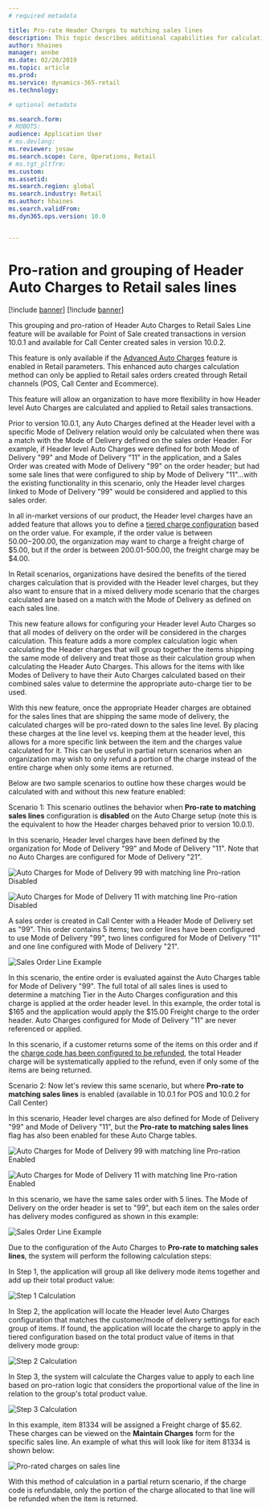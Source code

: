 ```yaml
---
# required metadata

title: Pro-rate Header Charges to matching sales lines
description: This topic describes additional capabilities for calculating and applying auto-charges to Retail channel orders using the advanced auto charges features.
author: hhaines
manager: annbe
ms.date: 02/28/2019
ms.topic: article
ms.prod: 
ms.service: dynamics-365-retail
ms.technology: 

# optional metadata

ms.search.form:  
# ROBOTS: 
audience: Application User
# ms.devlang: 
ms.reviewer: josaw
ms.search.scope: Core, Operations, Retail
# ms.tgt_pltfrm: 
ms.custom: 
ms.assetid: 
ms.search.region: global
ms.search.industry: Retail
ms.author: hhaines
ms.search.validFrom: 
ms.dyn365.ops.version: 10.0


---
```


# Pro-ration and grouping of Header Auto Charges to Retail sales lines

[!include [banner](includes/preview-banner.md)]
[!include [banner](includes/banner.md)]

This grouping and pro-ration of Header Auto Charges to Retail Sales Line feature will be available for Point of Sale created transactions in version 10.0.1 and available for Call Center created sales in version 10.0.2.

This feature is only available if the [Advanced Auto Charges](https://docs.microsoft.com/en-us/dynamics365/unified-operations/retail/omni-auto-charges) feature is enabled in Retail parameters.  This enhanced auto charges calculation method can only be applied to Retail sales orders created through Retail channels (POS, Call Center and Ecommerce).

This feature will allow an organization to have more flexibility in how Header level Auto Charges are calculated and applied to Retail sales transactions.

Prior to version 10.0.1, any Auto Charges defined at the Header level with a specific Mode of Delivery relation would only be calculated when there was a match with the Mode of Delivery defined on the sales order Header.  For example, if Header level Auto Charges were defined for both Mode of Delivery "99" and Mode of Delivery "11" in the application, and a Sales Order was created with Mode of Delivery "99" on the order header; but had some sale lines that were configured to ship by Mode of Delivery "11"...with the existing functionality in this scenario, only the Header level charges linked to Mode of Delivery "99" would be considered and applied to this sales order. 

In all in-market versions of our product, the Header level charges have an added feature that allows you to define a [tiered charge configuration](https://docs.microsoft.com/en-us/dynamics365/unified-operations/retail/configure-call-center-delivery) based on the order value.  For example, if the order value is between $50.00-$200.00, the organization may want to charge a freight charge of $5.00, but if the order is between 200.01-500.00, the freight charge may be $4.00.  

In Retail scenarios, organizations have desired the benefits of the tiered charges calculation that is provided with the Header level charges, but they also want to ensure that in a mixed delivery mode scenario that the charges calculated are based on a match with the Mode of Delivery as defined on each sales line.

This new feature allows for configuring your Header level Auto Charges so that all modes of delivery on the order will be considered in the charges calculation.  This feature adds a more complex calculation logic when calculating the Header charges that will group together the items shipping the same mode of delivery and treat those as their calculation group when calculating the Header Auto Charges.  This allows for the items with like Modes of Delivery to have their Auto Charges calculated based on their combined sales value to determine the appropriate auto-charge tier to be used.   

With this new feature, once the appropriate Header charges are obtained for the sales lines that are shipping the same mode of delivery, the calculated charges will be pro-rated down to the sales line level.  By placing these charges at the line level vs. keeping them at the header level, this allows for a more specific link between the item and the charges value calculated for it.  This can be useful in partial return scenarios when an organization may wish to only refund a portion of the charge instead of the entire charge when only some items are returned.

Below are two sample scenarios to outline how these charges would be calculated with and without this new feature enabled:

Scenario 1:
This scenario outlines the behavior when **Pro-rate to matching sales lines** configuration is **disabled** on the Auto Charge setup (note this is the equivalent to how the Header charges behaved prior to version 10.0.1).

In this scenario, Header level charges have been defined by the organization for Mode of Delivery "99" and Mode of Delivery "11".  Note that no Auto Charges are configured for Mode of Delivery "21".

![Auto Charges for Mode of Delivery 99 with matching line Pro-ration Disabled](media/99_disabled.png)

![Auto Charges for Mode of Delivery 11 with matching line Pro-ration Disabled](media/11_disabled.png)


A sales order is created in Call Center with a Header Mode of Delivery set as "99".  This order contains 5 items; two order lines have been configured to use Mode of Delivery "99", two lines configured for Mode of Delivery "11" and one line configured with Mode of Delivery "21".

![Sales Order Line Example](media/orderlineexample.png)

In this scenario, the entire order is evaluated against the Auto Charges table for Mode of Delivery "99".  The full total of all sales lines is used to determine a matching Tier in the Auto Charges configuration and this charge is applied at the order header level.  In this example, the order total is $165 and the application would apply the $15.00 Freight charge to the order header. Auto Charges configured for Mode of Delivery "11" are never referenced or applied.

In this scenario, if a customer returns some of the items on this order and if the [charge code has been configured to be refunded](https://docs.microsoft.com/en-us/dynamics365/unified-operations/retail/omni-auto-charges#setup-and-configuration-2), the total Header charge will be systematically applied to the refund, even if only some of the items are being returned.

Scenario 2:
Now let's review this same scenario, but where **Pro-rate to matching sales lines** is enabled (available in 10.0.1 for POS and 10.0.2 for Call Center)

In this scenario, Header level charges are also defined for Mode of Delivery "99" and Mode of Delivery "11", but the **Pro-rate to matching sales lines** flag has also been enabled for these Auto Charge tables.

![Auto Charges for Mode of Delivery 99 with matching line Pro-ration Enabled](media/99_enabled.png)

![Auto Charges for Mode of Delivery 11 with matching line Pro-ration Enabled](media/11_enabled.png)

In this scenario, we have the same sales order with 5 lines.  The Mode of Delivery on the order header is set to "99", but each item on the sales order has delivery modes configured as shown in this example:

![Sales Order Line Example](media/orderlineexample.png)

Due to the configuration of the Auto Charges to **Pro-rate to matching sales lines**, the system will perform the following calculation steps:

In Step 1, the application will group all like delivery mode items together and add up their total product value:

![Step 1 Calculation](media/step1results.png)

In Step 2, the application will locate the Header level Auto Charges configuration that matches the customer/mode of delivery settings for each group of items.  If found, the application will locate the charge to apply in the tiered configuration based on the total product value of items in that delivery mode group:

![Step 2 Calculation](media/step2results.png)

In Step 3, the system will calculate the Charges value to apply to each line based on pro-ration logic that considers the proportional value of the line in relation to the group's total product value.

![Step 3 Calculation](media/step3results.png)

In this example, item 81334 will be assigned a Freight charge of $5.62.  These charges can be viewed on the **Maintain Charges** form for the specific sales line.  An example of what this will look like for item 81334 is shown below:

![Pro-rated charges on sales line](media/proratedlinecharge.png)

With this method of calculation in a partial return scenario, if the charge code is refundable, only the portion of the charge allocated to that line will be refunded when the item is returned. 
